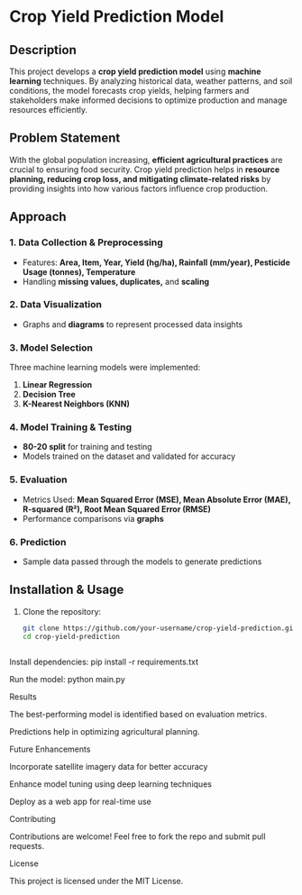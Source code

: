 # Crop Yield Prediction Model

## Description
This project develops a **crop yield prediction model** using **machine learning** techniques. By analyzing historical data, weather patterns, and soil conditions, the model forecasts crop yields, helping farmers and stakeholders make informed decisions to optimize production and manage resources efficiently.

## Problem Statement
With the global population increasing, **efficient agricultural practices** are crucial to ensuring food security. Crop yield prediction helps in **resource planning, reducing crop loss, and mitigating climate-related risks** by providing insights into how various factors influence crop production.

## Approach
### 1. Data Collection & Preprocessing
- Features: **Area, Item, Year, Yield (hg/ha), Rainfall (mm/year), Pesticide Usage (tonnes), Temperature**
- Handling **missing values, duplicates,** and **scaling**

### 2. Data Visualization
- Graphs and **diagrams** to represent processed data insights

### 3. Model Selection
Three machine learning models were implemented:
1. **Linear Regression**
2. **Decision Tree**
3. **K-Nearest Neighbors (KNN)**

### 4. Model Training & Testing
- **80-20 split** for training and testing
- Models trained on the dataset and validated for accuracy

### 5. Evaluation
- Metrics Used: **Mean Squared Error (MSE), Mean Absolute Error (MAE), R-squared (R²), Root Mean Squared Error (RMSE)**
- Performance comparisons via **graphs**

### 6. Prediction
- Sample data passed through the models to generate predictions

## Installation & Usage
1. Clone the repository:
   ```bash
   git clone https://github.com/your-username/crop-yield-prediction.git
   cd crop-yield-prediction



Install dependencies:
pip install -r requirements.txt

Run the model:
python main.py

Results

The best-performing model is identified based on evaluation metrics.

Predictions help in optimizing agricultural planning.

Future Enhancements

Incorporate satellite imagery data for better accuracy

Enhance model tuning using deep learning techniques

Deploy as a web app for real-time use

Contributing

Contributions are welcome! Feel free to fork the repo and submit pull requests.

License

This project is licensed under the MIT License.

